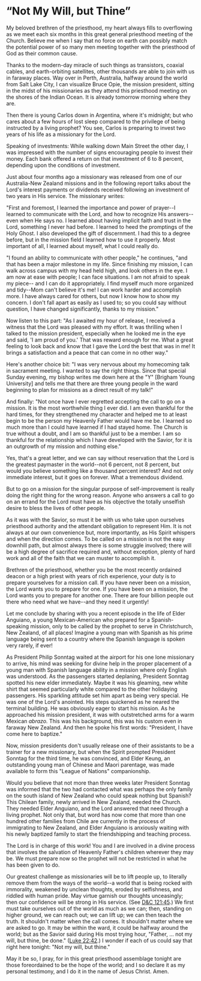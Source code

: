 # “Not My Will, but Thine”

My beloved brethren of the priesthood, my heart always fills to overflowing as
we meet each six months in this great general priesthood meeting of the
Church. Believe me when I say that no force on earth can possibly match the
potential power of so many men meeting together with the priesthood of God as
their common cause.

Thanks to the modern-day miracle of such things as transistors, coaxial
cables, and earth-orbiting satellites, other thousands are able to join with
us in faraway places. Way over in Perth, Australia, halfway around the world
from Salt Lake City, I can visualize Bruce Opie, the mission president,
sitting in the midst of his missionaries as they attend this priesthood
meeting on the shores of the Indian Ocean. It is already tomorrow morning
where they are.

Then there is young Carlos down in Argentina, where it's midnight; but who
cares about a few hours of lost sleep compared to the privilege of being
instructed by a living prophet? You see, Carlos is preparing to invest two
years of his life as a missionary for the Lord.

Speaking of investments: While walking down Main Street the other day, I was
impressed with the number of signs encouraging people to invest their money.
Each bank offered a return on that investment of 6 to 8 percent, depending
upon the conditions of investment.

Just about four months ago a missionary was released from one of our
Australia-New Zealand missions and in the following report talks about the
Lord's interest payments or dividends received following an investment of two
years in His service. The missionary writes:

"First and foremost, I learned the importance and power of prayer--I learned
to communicate with the Lord, and how to recognize His answers--even when He
says no. I learned about having implicit faith and trust in the Lord,
something I never had before. I learned to heed the promptings of the Holy
Ghost. I also developed the gift of discernment. I had this to a degree
before, but in the mission field I learned how to use it properly. Most
important of all, I learned about myself, what I could really do.

"I found an ability to communicate with other people," he continues, "and that
has been a major milestone in my life. Since finishing my mission, I can walk
across campus with my head held high, and look others in the eye. I am now at
ease with people; I can face situations. I am not afraid to speak my piece--
and I can do it appropriately. I find myself much more organized and tidy--Mom
can't believe it's me! I can work harder and accomplish more. I have always
cared for others, but now I know how to show my concern. I don't fall apart as
easily as I used to; so you could say without question, I have changed
significantly, thanks to my mission."

Now listen to this part: "As I awaited my hour of release, I received a
witness that the Lord was pleased with my effort. It was thrilling when I
talked to the mission president, especially when he looked me in the eye and
said, 'I am proud of you.' That was reward enough for me. What a great feeling
to look back and know that I gave the Lord the best that was in me! It brings
a satisfaction and a peace that can come in no other way."

Here's another choice bit: "I was very nervous about my homecoming talk in
sacrament meeting. I wanted to say the right things. Since that special Sunday
evening, my bishop writes me down here at the "Y" [Brigham Young University]
and tells me that there are three young people in the ward beginning to plan
for missions as a direct result of my talk!"

And finally: "Not once have I ever regretted accepting the call to go on a
mission. It is the most worthwhile thing I ever did. I am even thankful for
the hard times, for they strengthened my character and helped me to at least
begin to be the person my Heavenly Father would have me be. I learned so much
more than I could have learned if I had stayed home. The Church is true
without a doubt, and I am so thankful just to be a member. I am so thankful
for the relationship which I have developed with the Savior, for it is an
outgrowth of my mission and nothing else."

Yes, that's a great letter, and we can say without reservation that the Lord
is the greatest paymaster in the world--not 6 percent, not 8 percent, but
would you believe something like a thousand percent interest? And not only
immediate interest, but it goes on forever. What a tremendous dividend.

But to go on a mission for the singular purpose of self-improvement is really
doing the right thing for the wrong reason. Anyone who answers a call to go on
an errand for the Lord must have as his objective the totally unselfish desire
to bless the lives of other people.

As it was with the Savior, so must it be with us who take upon ourselves
priesthood authority and the attendant obligation to represent Him. It is not
always at our own convenience but, more importantly, as His Spirit whispers
and when the direction comes. To be called on a mission is not the easy
downhill path, but almost always there is some struggle involved; there will
be a high degree of sacrifice required and, without exception, plenty of hard
work and all of the faith that we can muster to accomplish it.

Brethren of the priesthood, whether you be the most recently ordained deacon
or a high priest with years of rich experience, your duty is to prepare
yourselves for a mission call. If you have never been on a mission, the Lord
wants you to prepare for one. If you have been on a mission, the Lord wants
you to prepare for another one. There are four billion people out there who
need what we have--and they need it urgently!

Let me conclude by sharing with you a recent episode in the life of Elder
Anguiano, a young Mexican-American who prepared for a Spanish-speaking
mission, only to be called by the prophet to serve in Christchurch, New
Zealand, of all places! Imagine a young man with Spanish as his prime language
being sent to a country where the Spanish language is spoken very rarely, if
ever!

As President Philip Sonntag waited at the airport for his one lone missionary
to arrive, his mind was seeking for divine help in the proper placement of a
young man with Spanish language ability in a mission where only English was
understood. As the passengers started deplaning, President Sonntag spotted his
new elder immediately. Maybe it was his gleaming, new white shirt that seemed
particularly white compared to the other holidaying passengers. His sparkling
attitude set him apart as being very special. He was one of the Lord's
anointed. His steps quickened as he neared the terminal building. He was
obviously eager to start his mission. As he approached his mission president,
it was with outstretched arms for a warm Mexican _abrazo._ This was his
background, this was his custom even in faraway New Zealand. And then he spoke
his first words: "President, I have come here to baptize."

Now, mission presidents don't usually release one of their assistants to be a
trainer for a new missionary, but when the Spirit prompted President Sonntag
for the third time, he was convinced, and Elder Keung, an outstanding young
man of Chinese and Maori parentage, was made available to form this "League of
Nations" companionship.

Would you believe that not more than three weeks later President Sonntag was
informed that the two had contacted what was perhaps the only family on the
south island of New Zealand who could speak nothing but Spanish? This Chilean
family, newly arrived in New Zealand, needed the Church. They needed Elder
Anguiano, and the Lord answered that need through a living prophet. Not only
that, but word has now come that more than one hundred other families from
Chile are currently in the process of immigrating to New Zealand, and Elder
Anguiano is anxiously waiting with his newly baptized family to start the
friendshipping and teaching process.

The Lord is in charge of this work! You and I are involved in a divine process
that involves the salvation of Heavenly Father's children wherever they may
be. We must prepare now so the prophet will not be restricted in what he has
been given to do.

Our greatest challenge as missionaries will be to lift people up, to literally
remove them from the ways of the world--a world that is being rocked with
immorality, weakened by unclean thoughts, eroded by selfishness, and riddled
with human pride. May virtue garnish our thoughts unceasingly; then our
confidence will be strong in His service. (See [D&amp;C
121:45](https://www.lds.org/scriptures/dc-testament/dc/121.45?lang=eng#44).)
We first must take ourselves out of the world as much as we can; then,
standing on higher ground, we can reach out; we can lift up; we can then teach
the truth. It shouldn't matter when the call comes. It shouldn't matter where
we are asked to go. It may be within the ward, it could be halfway around the
world; but as the Savior said during His most trying hour, "Father, ... not my
will, but thine, be done." ([Luke
22:42](https://www.lds.org/scriptures/nt/luke/22.42?lang=eng#41).) I wonder if
each of us could say that right here tonight: "Not my will, but thine."

May it be so, I pray, for in this great priesthood assemblage tonight are
those foreordained to be the hope of the world; and I so declare it as my
personal testimony, and I do it in the name of Jesus Christ. Amen.

